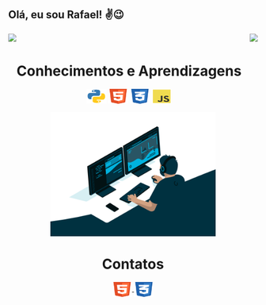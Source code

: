 ## Olá, eu sou Rafael! ✌️😉
<div>
   <img  height="150px" src="https://github-readme-stats.vercel.app/api?username=rafael-oliveira-developer&rank_icon=github&show_icons=true&bg_color=00000000">
  <img align="right" height="150px" src="https://github-readme-stats.vercel.app/api/top-langs/?username=rafael-oliveira-developer&layout=compact&langs_count=16&bg_color=00000000"/>
</div>
<div  align="center"> 
  <div style="display: inline_block">    
    <h1 align="center">Conhecimentos e Aprendizagens </h1>
   <img align="center" height="30" width="40" alt="python-icon"  src="Python.svg">
   <img align="center" height="30" width="40" alt="html-icon"  src="HTML.svg">
   <img align="center" height="30" width="40" alt="CSS-icon"  src="CSS.svg">
   <img align="center" height="30" width="40" alt="JS-icon"  src="JavaScript.svg">
   </div>
   <br>
   <img align="center" height="250" alt="coding-time" src="code.gif">
   <br>
   <div  align="center"> 
  <div style="display: inline_block">    
    <h1 align="center">Contatos</h1>
    <a href = "mailto: rafaeloliveira_developer@outlook.com"
   <img align="center" height="40" width="40" alt="outlook-icon"  src="outlook.svg">
   <img align="center" height="30" width="40" alt="html-icon"  src="HTML.svg">
   <img align="center" height="30" width="40" alt="CSS-icon"  src="CSS.svg">
   </div>
 

